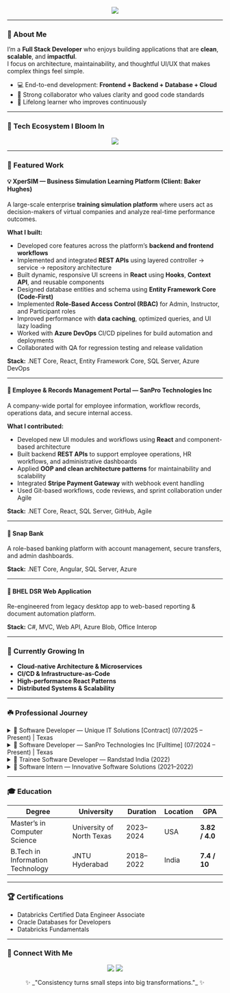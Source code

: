 <!-- Banner / Header -->
<p align="center">
  <img src="https://readme-typing-svg.herokuapp.com?color=F78FB3&center=true&vCenter=true&width=600&lines=Hi+there+👋+I'm+Sai+Sindhu+Rudraraju;Full+Stack+Developer;Passionate+about+clean+code+and+real-world+impact" />
</p>

---

### 🌸 About Me
I’m a **Full Stack Developer** who enjoys building applications that are **clean**, **scalable**, and **impactful**.  
I focus on architecture, maintainability, and thoughtful UI/UX that makes complex things feel simple.

- 💻 End-to-end development: **Frontend + Backend + Database + Cloud**
- 🤝 Strong collaborator who values clarity and good code standards
- 🚀 Lifelong learner who improves continuously

---

### 🌼 Tech Ecosystem I Bloom In

<p align="center">
  <img src="https://skillicons.dev/icons?i=cs,dotnet,react,angular,typescript,python,azure,git,github,mysql" />
</p>

---

### 🌷 Featured Work

#### 💡 XperSIM — Business Simulation Learning Platform (Client: Baker Hughes)
A large-scale enterprise **training simulation platform** where users act as decision-makers of virtual companies and analyze real-time performance outcomes.

**What I built:**
- Developed core features across the platform’s **backend and frontend workflows**
- Implemented and integrated **REST APIs** using layered controller → service → repository architecture
- Built dynamic, responsive UI screens in **React** using **Hooks**, **Context API**, and reusable components
- Designed database entities and schema using **Entity Framework Core (Code-First)**
- Implemented **Role-Based Access Control (RBAC)** for Admin, Instructor, and Participant roles
- Improved performance with **data caching**, optimized queries, and UI lazy loading
- Worked with **Azure DevOps** CI/CD pipelines for build automation and deployments
- Collaborated with QA for regression testing and release validation

**Stack:** .NET Core, React, Entity Framework Core, SQL Server, Azure DevOps

---

#### 🏢 Employee & Records Management Portal — SanPro Technologies Inc
A company-wide portal for employee information, workflow records, operations data, and secure internal access.

**What I contributed:**
- Developed new UI modules and workflows using **React** and component-based architecture
- Built backend **REST APIs** to support employee operations, HR workflows, and administrative dashboards
- Applied **OOP and clean architecture patterns** for maintainability and scalability
- Integrated **Stripe Payment Gateway** with webhook event handling
- Used Git-based workflows, code reviews, and sprint collaboration under Agile

**Stack:** .NET Core, React, SQL Server, GitHub, Agile

---

#### 🔐 Snap Bank
A role-based banking platform with account management, secure transfers, and admin dashboards.

**Stack:** .NET Core, Angular, SQL Server, Azure

---

#### 📄 BHEL DSR Web Application
Re-engineered from legacy desktop app to web-based reporting & document automation platform.

**Stack:** C#, MVC, Web API, Azure Blob, Office Interop

---

### 🌙 Currently Growing In
- **Cloud-native Architecture & Microservices**
- **CI/CD & Infrastructure-as-Code**
- **High-performance React Patterns**
- **Distributed Systems & Scalability**

---

### ☘️ Professional Journey

<details>
<summary>🌿 Software Developer — Unique IT Solutions [Contract] (07/2025 – Present) | Texas</summary>

**Building the XperSIM enterprise learning platform for Baker Hughes.**

Stack: .NET, React, SQL Server, Azure DevOps, GitHub  
</details>

<details>
<summary>🌿 Software Developer — SanPro Technologies Inc [Fulltime] (07/2024 – Present) | Texas</summary>

Worked on Employee & Records Management Portal and internal workflow automation.

Stack: .NET Core, React, SQL Server, GitHub, Agile  
</details>

<details>
<summary>🌱 Trainee Software Developer — Randstad India (2022)</summary>
C#, .NET Core, Angular, SQL Server, Bitbucket  
</details>

<details>
<summary>🌸 Software Intern — Innovative Software Solutions (2021–2022)</summary>
C#, MVC, Web API, Angular, SQL Server, Fujitsu SDK  
</details>

---

### 🎓 Education

| Degree | University | Duration | Location | GPA |
|-------|------------|----------|----------|-----|
| Master’s in Computer Science | University of North Texas | 2023–2024 | USA | **3.82 / 4.0** |
| B.Tech in Information Technology | JNTU Hyderabad | 2018–2022 | India | **7.4 / 10** |

---

### 🏆 Certifications

- Databricks Certified Data Engineer Associate  
- Oracle Databases for Developers  
- Databricks Fundamentals  

---

### 🌻 Connect With Me

<p align="center">
  <a href="https://www.linkedin.com/in/sai-sindhu-rudraraju"><img src="https://img.shields.io/badge/LinkedIn-Sai%20Sindhu-0A66C2?style=for-the-badge&logo=linkedin&logoColor=white"/></a>
  <a href="mailto:saisindhu2311@gmail.com"><img src="https://img.shields.io/badge/Email-Contact%20Me-D14836?style=for-the-badge&logo=gmail&logoColor=white"/></a>
</p>

<p align="center">✨ _"Consistency turns small steps into big transformations."_ ✨</p>
